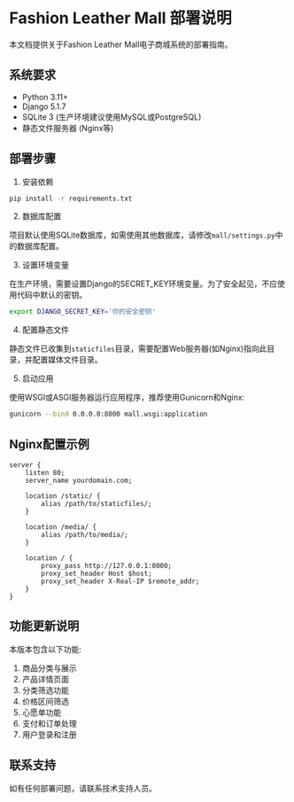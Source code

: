 # Fashion Leather Mall 部署说明

本文档提供关于Fashion Leather Mall电子商城系统的部署指南。

## 系统要求

- Python 3.11+
- Django 5.1.7
- SQLite 3 (生产环境建议使用MySQL或PostgreSQL)
- 静态文件服务器 (Nginx等)

## 部署步骤

1. 安装依赖

```bash
pip install -r requirements.txt
```

2. 数据库配置

项目默认使用SQLite数据库，如需使用其他数据库，请修改`mall/settings.py`中的数据库配置。

3. 设置环境变量

在生产环境，需要设置Django的SECRET_KEY环境变量。为了安全起见，不应使用代码中默认的密钥。

```bash
export DJANGO_SECRET_KEY='你的安全密钥'
```

4. 配置静态文件

静态文件已收集到`staticfiles`目录，需要配置Web服务器(如Nginx)指向此目录，并配置媒体文件目录。

5. 启动应用

使用WSGI或ASGI服务器运行应用程序，推荐使用Gunicorn和Nginx:

```bash
gunicorn --bind 0.0.0.0:8000 mall.wsgi:application
```

## Nginx配置示例

```nginx
server {
    listen 80;
    server_name yourdomain.com;

    location /static/ {
        alias /path/to/staticfiles/;
    }

    location /media/ {
        alias /path/to/media/;
    }

    location / {
        proxy_pass http://127.0.0.1:8000;
        proxy_set_header Host $host;
        proxy_set_header X-Real-IP $remote_addr;
    }
}
```

## 功能更新说明

本版本包含以下功能:
1. 商品分类与展示
2. 产品详情页面
3. 分类筛选功能
4. 价格区间筛选
5. 心愿单功能
6. 支付和订单处理
7. 用户登录和注册

## 联系支持

如有任何部署问题，请联系技术支持人员。 
